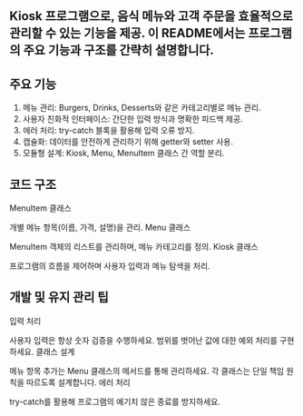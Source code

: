 ## Kiosk 프로그램으로, 음식 메뉴와 고객 주문을 효율적으로 관리할 수 있는 기능을 제공. 이 README에서는 프로그램의 주요 기능과 구조를 간략히 설명합니다.

## 주요 기능
1. 메뉴 관리: Burgers, Drinks, Desserts와 같은 카테고리별로 메뉴 관리.
2. 사용자 친화적 인터페이스: 간단한 입력 방식과 명확한 피드백 제공.
3. 에러 처리: try-catch 블록을 활용해 입력 오류 방지.
4. 캡슐화: 데이터를 안전하게 관리하기 위해 getter와 setter 사용.
5. 모듈형 설계: Kiosk, Menu, MenuItem 클래스 간 역할 분리.

## 코드 구조
MenuItem 클래스

개별 메뉴 항목(이름, 가격, 설명)을 관리.
Menu 클래스

MenuItem 객체의 리스트를 관리하며, 메뉴 카테고리를 정의.
Kiosk 클래스

프로그램의 흐름을 제어하며 사용자 입력과 메뉴 탐색을 처리.

## 개발 및 유지 관리 팁

입력 처리

사용자 입력은 항상 숫자 검증을 수행하세요.
범위를 벗어난 값에 대한 예외 처리를 구현하세요.
클래스 설계

메뉴 항목 추가는 Menu 클래스의 메서드를 통해 관리하세요.
각 클래스는 단일 책임 원칙을 따르도록 설계합니다.
에러 처리

try-catch를 활용해 프로그램의 예기치 않은 종료를 방지하세요.




